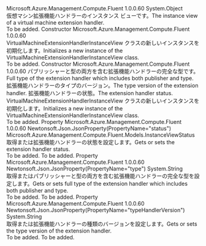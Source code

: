 <Type Name="VirtualMachineExtensionHandlerInstanceView" FullName="Microsoft.Azure.Management.Compute.Fluent.Models.VirtualMachineExtensionHandlerInstanceView">
  <TypeSignature Language="C#" Value="public class VirtualMachineExtensionHandlerInstanceView" />
  <TypeSignature Language="ILAsm" Value=".class public auto ansi beforefieldinit VirtualMachineExtensionHandlerInstanceView extends System.Object" />
  <TypeSignature Language="DocId" Value="T:Microsoft.Azure.Management.Compute.Fluent.Models.VirtualMachineExtensionHandlerInstanceView" />
  <TypeSignature Language="VB.NET" Value="Public Class VirtualMachineExtensionHandlerInstanceView" />
  <TypeSignature Language="F#" Value="type VirtualMachineExtensionHandlerInstanceView = class" />
  <AssemblyInfo>
    <AssemblyName>Microsoft.Azure.Management.Compute.Fluent</AssemblyName>
    <AssemblyVersion>1.0.0.60</AssemblyVersion>
  </AssemblyInfo>
  <Base>
    <BaseTypeName>System.Object</BaseTypeName>
  </Base>
  <Interfaces />
  <Docs>
    <summary>
            <span data-ttu-id="27195-101">仮想マシン拡張機能ハンドラーのインスタンス ビューです。</span><span class="sxs-lookup"><span data-stu-id="27195-101">The instance view of a virtual machine extension handler.</span></span>
            </summary>
    <remarks>To be added.</remarks>
  </Docs>
  <Members>
    <Member MemberName=".ctor">
      <MemberSignature Language="C#" Value="public VirtualMachineExtensionHandlerInstanceView ();" />
      <MemberSignature Language="ILAsm" Value=".method public hidebysig specialname rtspecialname instance void .ctor() cil managed" />
      <MemberSignature Language="DocId" Value="M:Microsoft.Azure.Management.Compute.Fluent.Models.VirtualMachineExtensionHandlerInstanceView.#ctor" />
      <MemberSignature Language="VB.NET" Value="Public Sub New ()" />
      <MemberType>Constructor</MemberType>
      <AssemblyInfo>
        <AssemblyName>Microsoft.Azure.Management.Compute.Fluent</AssemblyName>
        <AssemblyVersion>1.0.0.60</AssemblyVersion>
      </AssemblyInfo>
      <Parameters />
      <Docs>
        <summary>
            <span data-ttu-id="27195-102">VirtualMachineExtensionHandlerInstanceView クラスの新しいインスタンスを初期化します。</span><span class="sxs-lookup"><span data-stu-id="27195-102">Initializes a new instance of the VirtualMachineExtensionHandlerInstanceView class.</span></span>
            </summary>
        <remarks>To be added.</remarks>
      </Docs>
    </Member>
    <Member MemberName=".ctor">
      <MemberSignature Language="C#" Value="public VirtualMachineExtensionHandlerInstanceView (string type = null, string typeHandlerVersion = null, Microsoft.Azure.Management.Compute.Fluent.Models.InstanceViewStatus status = null);" />
      <MemberSignature Language="ILAsm" Value=".method public hidebysig specialname rtspecialname instance void .ctor(string type, string typeHandlerVersion, class Microsoft.Azure.Management.Compute.Fluent.Models.InstanceViewStatus status) cil managed" />
      <MemberSignature Language="DocId" Value="M:Microsoft.Azure.Management.Compute.Fluent.Models.VirtualMachineExtensionHandlerInstanceView.#ctor(System.String,System.String,Microsoft.Azure.Management.Compute.Fluent.Models.InstanceViewStatus)" />
      <MemberSignature Language="VB.NET" Value="Public Sub New (Optional type As String = null, Optional typeHandlerVersion As String = null, Optional status As InstanceViewStatus = null)" />
      <MemberSignature Language="F#" Value="new Microsoft.Azure.Management.Compute.Fluent.Models.VirtualMachineExtensionHandlerInstanceView : string * string * Microsoft.Azure.Management.Compute.Fluent.Models.InstanceViewStatus -&gt; Microsoft.Azure.Management.Compute.Fluent.Models.VirtualMachineExtensionHandlerInstanceView" Usage="new Microsoft.Azure.Management.Compute.Fluent.Models.VirtualMachineExtensionHandlerInstanceView (type, typeHandlerVersion, status)" />
      <MemberType>Constructor</MemberType>
      <AssemblyInfo>
        <AssemblyName>Microsoft.Azure.Management.Compute.Fluent</AssemblyName>
        <AssemblyVersion>1.0.0.60</AssemblyVersion>
      </AssemblyInfo>
      <Parameters>
        <Parameter Name="type" Type="System.String" />
        <Parameter Name="typeHandlerVersion" Type="System.String" />
        <Parameter Name="status" Type="Microsoft.Azure.Management.Compute.Fluent.Models.InstanceViewStatus" />
      </Parameters>
      <Docs>
        <param name="type"><span data-ttu-id="27195-103">パブリッシャーと型の両方を含む拡張機能ハンドラーの完全な型です。</span><span class="sxs-lookup"><span data-stu-id="27195-103">Full type of the extension handler which includes both publisher and type.</span></span></param>
        <param name="typeHandlerVersion"><span data-ttu-id="27195-104">拡張機能ハンドラーのタイプのバージョン。</span><span class="sxs-lookup"><span data-stu-id="27195-104">The type version of the extension handler.</span></span></param>
        <param name="status"><span data-ttu-id="27195-105">拡張機能ハンドラーの状態。</span><span class="sxs-lookup"><span data-stu-id="27195-105">The extension handler status.</span></span></param>
        <summary>
            <span data-ttu-id="27195-106">VirtualMachineExtensionHandlerInstanceView クラスの新しいインスタンスを初期化します。</span><span class="sxs-lookup"><span data-stu-id="27195-106">Initializes a new instance of the VirtualMachineExtensionHandlerInstanceView class.</span></span>
            </summary>
        <remarks>To be added.</remarks>
      </Docs>
    </Member>
    <Member MemberName="Status">
      <MemberSignature Language="C#" Value="public Microsoft.Azure.Management.Compute.Fluent.Models.InstanceViewStatus Status { get; set; }" />
      <MemberSignature Language="ILAsm" Value=".property instance class Microsoft.Azure.Management.Compute.Fluent.Models.InstanceViewStatus Status" />
      <MemberSignature Language="DocId" Value="P:Microsoft.Azure.Management.Compute.Fluent.Models.VirtualMachineExtensionHandlerInstanceView.Status" />
      <MemberSignature Language="VB.NET" Value="Public Property Status As InstanceViewStatus" />
      <MemberSignature Language="F#" Value="member this.Status : Microsoft.Azure.Management.Compute.Fluent.Models.InstanceViewStatus with get, set" Usage="Microsoft.Azure.Management.Compute.Fluent.Models.VirtualMachineExtensionHandlerInstanceView.Status" />
      <MemberType>Property</MemberType>
      <AssemblyInfo>
        <AssemblyName>Microsoft.Azure.Management.Compute.Fluent</AssemblyName>
        <AssemblyVersion>1.0.0.60</AssemblyVersion>
      </AssemblyInfo>
      <Attributes>
        <Attribute>
          <AttributeName>Newtonsoft.Json.JsonProperty(PropertyName="status")</AttributeName>
        </Attribute>
      </Attributes>
      <ReturnValue>
        <ReturnType>Microsoft.Azure.Management.Compute.Fluent.Models.InstanceViewStatus</ReturnType>
      </ReturnValue>
      <Docs>
        <summary>
            <span data-ttu-id="27195-107">取得または拡張機能ハンドラーの状態を設定します。</span><span class="sxs-lookup"><span data-stu-id="27195-107">Gets or sets the extension handler status.</span></span>
            </summary>
        <value>To be added.</value>
        <remarks>To be added.</remarks>
      </Docs>
    </Member>
    <Member MemberName="Type">
      <MemberSignature Language="C#" Value="public string Type { get; set; }" />
      <MemberSignature Language="ILAsm" Value=".property instance string Type" />
      <MemberSignature Language="DocId" Value="P:Microsoft.Azure.Management.Compute.Fluent.Models.VirtualMachineExtensionHandlerInstanceView.Type" />
      <MemberSignature Language="VB.NET" Value="Public Property Type As String" />
      <MemberSignature Language="F#" Value="member this.Type : string with get, set" Usage="Microsoft.Azure.Management.Compute.Fluent.Models.VirtualMachineExtensionHandlerInstanceView.Type" />
      <MemberType>Property</MemberType>
      <AssemblyInfo>
        <AssemblyName>Microsoft.Azure.Management.Compute.Fluent</AssemblyName>
        <AssemblyVersion>1.0.0.60</AssemblyVersion>
      </AssemblyInfo>
      <Attributes>
        <Attribute>
          <AttributeName>Newtonsoft.Json.JsonProperty(PropertyName="type")</AttributeName>
        </Attribute>
      </Attributes>
      <ReturnValue>
        <ReturnType>System.String</ReturnType>
      </ReturnValue>
      <Docs>
        <summary>
            <span data-ttu-id="27195-108">取得またはパブリッシャーと型の両方を含む拡張機能ハンドラーの完全な型を設定します。</span><span class="sxs-lookup"><span data-stu-id="27195-108">Gets or sets full type of the extension handler which includes both publisher and type.</span></span>
            </summary>
        <value>To be added.</value>
        <remarks>To be added.</remarks>
      </Docs>
    </Member>
    <Member MemberName="TypeHandlerVersion">
      <MemberSignature Language="C#" Value="public string TypeHandlerVersion { get; set; }" />
      <MemberSignature Language="ILAsm" Value=".property instance string TypeHandlerVersion" />
      <MemberSignature Language="DocId" Value="P:Microsoft.Azure.Management.Compute.Fluent.Models.VirtualMachineExtensionHandlerInstanceView.TypeHandlerVersion" />
      <MemberSignature Language="VB.NET" Value="Public Property TypeHandlerVersion As String" />
      <MemberSignature Language="F#" Value="member this.TypeHandlerVersion : string with get, set" Usage="Microsoft.Azure.Management.Compute.Fluent.Models.VirtualMachineExtensionHandlerInstanceView.TypeHandlerVersion" />
      <MemberType>Property</MemberType>
      <AssemblyInfo>
        <AssemblyName>Microsoft.Azure.Management.Compute.Fluent</AssemblyName>
        <AssemblyVersion>1.0.0.60</AssemblyVersion>
      </AssemblyInfo>
      <Attributes>
        <Attribute>
          <AttributeName>Newtonsoft.Json.JsonProperty(PropertyName="typeHandlerVersion")</AttributeName>
        </Attribute>
      </Attributes>
      <ReturnValue>
        <ReturnType>System.String</ReturnType>
      </ReturnValue>
      <Docs>
        <summary>
            <span data-ttu-id="27195-109">取得または拡張機能ハンドラーの種類のバージョンを設定します。</span><span class="sxs-lookup"><span data-stu-id="27195-109">Gets or sets the type version of the extension handler.</span></span>
            </summary>
        <value>To be added.</value>
        <remarks>To be added.</remarks>
      </Docs>
    </Member>
  </Members>
</Type>